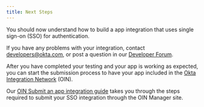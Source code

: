 ```yaml
---
title: Next Steps
---
```


You should now understand how to build a app integration that uses single sign-on (SSO) for authentication.

If you have any problems with your integration, contact <developers@okta.com>, or post a question in our [Developer Forum](https://devforum.okta.com).

After you have completed your testing and your app is working as expected, you can start the submission process to have your app included in the [Okta Integration Network](https://www.okta.com/okta-integration-network/) (OIN).

Our [OIN Submit an app integration guide](/docs/guides/submit-app) takes you through the steps required to submit your SSO integration through the OIN Manager site.
